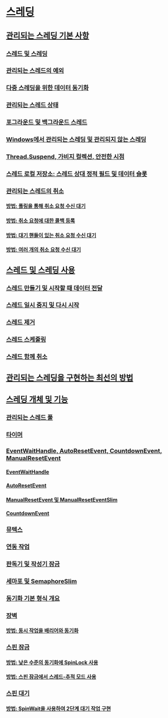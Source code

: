 # [스레딩](index.md)
## [관리되는 스레딩 기본 사항](managed-threading-basics.md)
### [스레드 및 스레딩](threads-and-threading.md)
### [관리되는 스레드의 예외](exceptions-in-managed-threads.md)
### [다중 스레딩을 위한 데이터 동기화](synchronizing-data-for-multithreading.md)
### [관리되는 스레드 상태](managed-thread-states.md)
### [포그라운드 및 백그라운드 스레드](foreground-and-background-threads.md)
### [Windows에서 관리되는 스레딩 및 관리되지 않는 스레딩](managed-and-unmanaged-threading-in-windows.md)
### [Thread.Suspend, 가비지 컬렉션, 안전한 시점](thread-suspend-garbage-collection-and-safe-points.md)
### [스레드 로컬 저장소: 스레드 상대 정적 필드 및 데이터 슬롯](thread-local-storage-thread-relative-static-fields-and-data-slots.md)
### [관리되는 스레드의 취소](cancellation-in-managed-threads.md)
#### [방법: 폴링을 통해 취소 요청 수신 대기](how-to-listen-for-cancellation-requests-by-polling.md)
#### [방법: 취소 요청에 대한 콜백 등록](how-to-register-callbacks-for-cancellation-requests.md)
#### [방법: 대기 핸들이 있는 취소 요청 수신 대기](how-to-listen-for-cancellation-requests-that-have-wait-handles.md)
#### [방법: 여러 개의 취소 요청 수신 대기](how-to-listen-for-multiple-cancellation-requests.md)
## [스레드 및 스레딩 사용](using-threads-and-threading.md)
### [스레드 만들기 및 시작할 때 데이터 전달](creating-threads-and-passing-data-at-start-time.md)
### [스레드 일시 중지 및 다시 시작](pausing-and-resuming-threads.md)
### [스레드 제거](destroying-threads.md)
### [스레드 스케줄링](scheduling-threads.md)
### [스레드 함께 취소](canceling-threads-cooperatively.md)
## [관리되는 스레딩을 구현하는 최선의 방법](managed-threading-best-practices.md)
## [스레딩 개체 및 기능](threading-objects-and-features.md)
### [관리되는 스레드 풀](the-managed-thread-pool.md)
### [타이머](timers.md)
### [EventWaitHandle, AutoResetEvent, CountdownEvent, ManualResetEvent](eventwaithandle-autoresetevent-countdownevent-manualresetevent.md)
#### [EventWaitHandle](eventwaithandle.md)
#### [AutoResetEvent](autoresetevent.md)
#### [ManualResetEvent 및 ManualResetEventSlim](manualresetevent-and-manualreseteventslim.md)
#### [CountdownEvent](countdownevent.md)
### [뮤텍스](mutexes.md)
### [연동 작업](interlocked-operations.md)
### [판독기 및 작성기 잠금](reader-writer-locks.md)
### [세마포 및 SemaphoreSlim](semaphore-and-semaphoreslim.md)
### [동기화 기본 형식 개요](overview-of-synchronization-primitives.md)
### [장벽](barrier.md)
#### [방법: 동시 작업을 배리어와 동기화](how-to-synchronize-concurrent-operations-with-a-barrier.md)
### [스핀 잠금](spinlock.md)
#### [방법: 낮은 수준의 동기화에 SpinLock 사용](how-to-use-spinlock-for-low-level-synchronization.md)
#### [방법: 스핀 잠금에서 스레드-추적 모드 사용](how-to-enable-thread-tracking-mode-in-spinlock.md)
### [스핀 대기](spinwait.md)
#### [방법: SpinWait을 사용하여 2단계 대기 작업 구현](how-to-use-spinwait-to-implement-a-two-phase-wait-operation.md)
